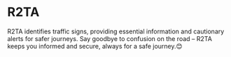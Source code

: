# R2TA
R2TA identifies traffic signs, providing essential information and cautionary alerts for safer journeys. Say goodbye to confusion on the road – R2TA keeps you informed and secure, always for a safe journey.😊
